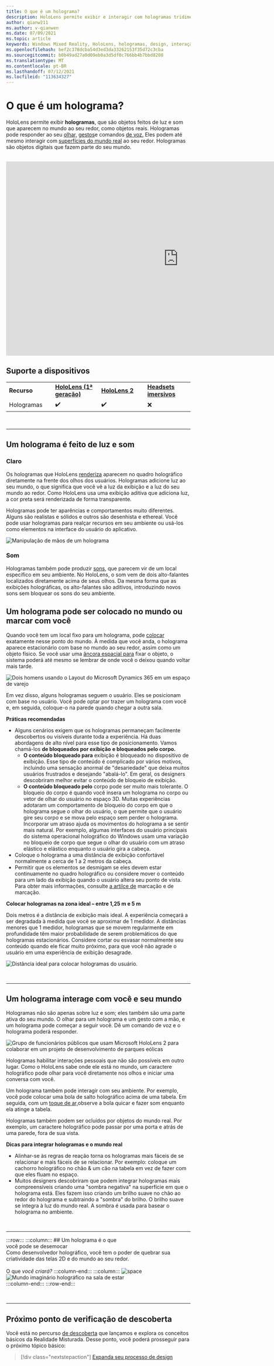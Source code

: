 ```yaml
---
title: O que é um holograma?
description: HoloLens permite exibir e interagir com hologramas tridimensionais, objetos feitos de luz e som que aparecem no mundo ao seu redor.
author: qianw211
ms.author: v-qianwen
ms.date: 07/09/2021
ms.topic: article
keywords: Windows Mixed Reality, HoloLens, hologramas, design, interação, headset de realidade misturada, headset de realidade misturada do Windows, o que é realidade aumentada
ms.openlocfilehash: bef2c378dcba54d3ed3da33262153f35d72c3cba
ms.sourcegitcommit: b0b49ad27a0d09eb0a3d5df0c766bb4b7bbd8208
ms.translationtype: MT
ms.contentlocale: pt-BR
ms.lasthandoff: 07/12/2021
ms.locfileid: "113634327"
---
```

# <a name="what-is-a-hologram"></a>O que é um holograma?

HoloLens permite exibir **hologramas**, que são objetos feitos de luz e som que aparecem no mundo ao seu redor, como objetos reais. Hologramas pode responder ao seu [olhar,](../design/gaze-and-commit.md) [gestos](../design/gaze-and-commit.md#composite-gestures)e comandos [de voz.](../design/voice-input.md) Eles podem até mesmo interagir com [superfícies do mundo real](../design/spatial-mapping.md) ao seu redor. Hologramas são objetos digitais que fazem parte do seu mundo.

<br>

<iframe width="940" height="530" src="https://www.youtube.com/embed/MVXH5V8MVQo" frameborder="0" allow="accelerometer; autoplay; encrypted-media; gyroscope; picture-in-picture" allowfullscreen></iframe>

<br>

## <a name="device-support"></a>Suporte a dispositivos

<table>
    <colgroup>
    <col width="25%" />
    <col width="25%" />
    <col width="25%" />
    <col width="25%" />
    </colgroup>
    <tr>
        <td><strong>Recurso</strong></td>
        <td><a href="/hololens/hololens1-hardware"><strong>HoloLens (1ª geração)</strong></a></td>
        <td><a href="/hololens/hololens2-hardware"><strong>HoloLens 2</strong></td>
        <td><a href="../discover/immersive-headset-hardware-details.md"><strong>Headsets imersivos</strong></a></td>
    </tr>
     <tr>
        <td>Hologramas</td>
        <td>✔️</td>
        <td>✔️</td>
        <td>❌</td>
    </tr>
</table>

<br>

---

## <a name="a-hologram-is-made-of-light-and-sound"></a>Um holograma é feito de luz e som

### <a name="light"></a>Claro

Os hologramas que HoloLens [renderiza](../develop/platform-capabilities-and-apis/rendering.md) aparecem no quadro holográfico diretamente na frente dos olhos dos usuários. Hologramas adicione luz ao seu mundo, o que significa que você vê a luz da exibição e a luz do seu mundo ao redor. Como HoloLens usa uma exibição aditiva que adiciona luz, a cor preta será renderizada de forma transparente. 

Hologramas pode ter aparências e comportamentos muito diferentes. Alguns são realistas e sólidos e outros são desenhista e ethereal. Você pode usar hologramas para realçar recursos em seu ambiente ou usá-los como elementos na interface do usuário do aplicativo.

![Manipulação de mãos de um holograma](images/hologram-hands-940px.jpg)

### <a name="sound"></a>Som

Hologramas também pode produzir [sons](../design/spatial-sound.md), que parecem vir de um local específico em seu ambiente. No HoloLens, o som vem de dois alto-falantes localizados diretamente acima de seus olhos. Da mesma forma que as exibições holográficas, os alto-falantes são aditivos, introduzindo novos sons sem bloquear os sons do seu ambiente.

## <a name="a-hologram-can-be-placed-in-the-world-or-tag-along-with-you"></a>Um holograma pode ser colocado no mundo ou marcar com você

Quando você tem um local fixo para um holograma, pode [colocar](../design/coordinate-systems.md) exatamente nesse ponto do mundo. À medida que você anda, o holograma aparece estacionário com base no mundo ao seu redor, assim como um objeto físico. Se você usar uma [âncora espacial para](../design/coordinate-systems.md#spatial-anchors) fixar o objeto, o sistema poderá até mesmo se lembrar de onde você o deixou quando voltar mais tarde.

![Dois homens usando o Layout do Microsoft Dynamics 365 em um espaço de varejo](images/HLS19_retailLayoutHologram_001-940px.jpg)

Em vez disso, alguns hologramas seguem o usuário. Eles se posicionam com base no usuário. Você pode optar por trazer um holograma com você e, em seguida, coloque-o na parede quando chegar a outra sala.

**Práticas recomendadas**

* Alguns cenários exigem que os hologramas permaneçam facilmente descobertos ou visíveis durante toda a experiência. Há duas abordagens de alto nível para esse tipo de posicionamento. Vamos chamá-los **de bloqueados por exibição** **e bloqueados pelo corpo.**
   * **O conteúdo bloqueado para** exibição é bloqueado no dispositivo de exibição. Esse tipo de conteúdo é complicado por vários motivos, incluindo uma sensação anormal de "desariedade" que deixa muitos usuários frustrados e desejando "abalá-lo". Em geral, os designers descobriram melhor evitar o conteúdo de bloqueio de exibição.
   * **O conteúdo bloqueado pelo** corpo pode ser muito mais tolerante. O bloqueio do corpo é quando você insera um holograma no corpo ou vetor de olhar do usuário no espaço 3D. Muitas experiências adotaram um comportamento de bloqueio do corpo em que o holograma segue o olhar do usuário, o que permite que o usuário gire seu corpo e se mova pelo espaço sem perder o holograma. Incorporar um atraso ajuda os movimentos do holograma a se sentir mais natural. Por exemplo, algumas interfaces do usuário principais do sistema operacional holográfico do Windows usam uma variação no bloqueio de corpo que segue o olhar do usuário com um atraso elástico e elástico enquanto o usuário gira a cabeça.
* Coloque o holograma a uma distância de exibição confortável normalmente a cerca de 1 a 2 metros da cabeça.
* Permitir que os elementos se desmigam se eles devem estar continuamente no quadro holográfico ou considere mover o conteúdo para um lado da exibição quando o usuário altera seu ponto de vista. Para obter mais informações, consulte [a artilce de](../design/billboarding-and-tag-along.md) marcação e de marcação.

**Colocar hologramas na zona ideal – entre 1,25 m e 5 m**

Dois metros é a distância de exibição mais ideal. A experiência começará a ser degradada à medida que você se aproximar de 1 medidor. A distâncias menores que 1 medidor, hologramas que se movem regularmente em profundidade têm maior probabilidade de serem problemáticos do que hologramas estacionários. Considere cortar ou esvasar normalmente seu conteúdo quando ele ficar muito próximo, para que você não agrade o usuário em uma experiência de exibição desagrade.

![Distância ideal para colocar hologramas do usuário.](images/distanceguiderendering-950px.png)

<br>

---

## <a name="a-hologram-interacts-with-you-and-your-world"></a>Um holograma interage com você e seu mundo

Hologramas não são apenas sobre luz e som; eles também são uma parte ativa do seu mundo. O olhar para um holograma e um gesto com a mão, e um holograma pode começar a seguir você. Dê um comando de voz e o holograma poderá responder.

![Grupo de funcionários públicos que usam Microsoft HoloLens 2 para colaborar em um projeto de desenvolvimento de parques eólicas](images/HLS19_governmentUtilitiesHologram_001-940px.jpg)

Hologramas habilitar interações pessoais que não são possíveis em outro lugar. Como o HoloLens sabe onde ele está no mundo, um caractere holográfico pode olhar para você diretamente nos olhos e iniciar uma conversa com você.

Um holograma também pode interagir com seu ambiente. Por exemplo, você pode colocar uma bola de salto holográfico acima de uma tabela. Em seguida, com um [toque de ar,](../design/gaze-and-commit.md#composite-gestures)observe a bola quicar e fazer som enquanto ela atinge a tabela.

Hologramas também podem ser ocluídos por objetos do mundo real. Por exemplo, um caractere holográfico pode passar por uma porta e atrás de uma parede, fora de sua vista.

**Dicas para integrar hologramas e o mundo real**

* Alinhar-se às regras de reação torna os hologramas mais fáceis de se relacionar e mais fáceis de se relacionar. Por exemplo: coloque um cachorro holográfico no chão & um cão na tabela em vez de fazer com que eles fluam no espaço.
* Muitos designers descobriram que podem integrar hologramas mais compreensíveis criando uma "sombra negativa" na superfície em que o holograma está. Eles fazem isso criando um brilho suave no chão ao redor do holograma e subtraindo a "sombra" do brilho. O brilho suave se integra à luz do mundo real. A sombra é usada para basear o holograma no ambiente.

<br>

---

:::row:::
    :::column:::
        ## <a name="a-hologram-is-what-bryou-can-dream-upbr"></a>Um holograma é o que <br>você pode se desemocar<br>
        Como desenvolvedor holográfico, você tem o poder de quebrar sua criatividade das telas 2D e do mundo ao seu redor.<br><br>
        O que *você criará?*
    :::column-end:::
        :::column:::
        ![space](images/spacer-20x582.png)<br>
       ![Mundo imaginário holográfico na sala de estar](images/designoverview.jpg)<br>
    :::column-end:::
:::row-end:::

<br>

---

## <a name="next-discovery-checkpoint"></a>Próximo ponto de verificação de descoberta

Você está no percurso [de descoberta](get-started-with-mr.md) que lançamos e explora os conceitos básicos da Realidade Misturada. Desse ponto, você poderá prosseguir para o próximo tópico básico: 

> [!div class="nextstepaction"]
> [Expanda seu processo de design](case-study-expanding-the-design-process-for-mixed-reality.md)